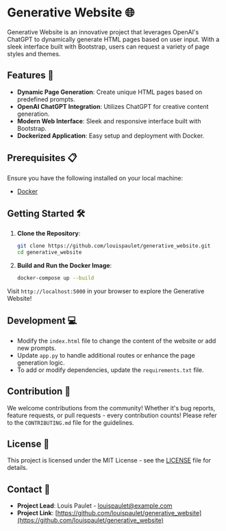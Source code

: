 # Generative Website 🌐

Generative Website is an innovative project that leverages OpenAI's ChatGPT to dynamically generate HTML pages based on user input. With a sleek interface built with Bootstrap, users can request a variety of page styles and themes.

## Features 🚀

- **Dynamic Page Generation**: Create unique HTML pages based on predefined prompts.
- **OpenAI ChatGPT Integration**: Utilizes ChatGPT for creative content generation.
- **Modern Web Interface**: Sleek and responsive interface built with Bootstrap.
- **Dockerized Application**: Easy setup and deployment with Docker.

## Prerequisites 📋

Ensure you have the following installed on your local machine:

- [Docker](https://www.docker.com/get-started)

## Getting Started 🛠

1. **Clone the Repository**:
    ```bash
    git clone https://github.com/louispaulet/generative_website.git
    cd generative_website
    ```

2. **Build and Run the Docker Image**:
    ```bash
    docker-compose up --build
    ```

Visit `http://localhost:5000` in your browser to explore the Generative Website!

## Development 💻

- Modify the `index.html` file to change the content of the website or add new prompts.
- Update `app.py` to handle additional routes or enhance the page generation logic.
- To add or modify dependencies, update the `requirements.txt` file.

## Contribution 🤝

We welcome contributions from the community! Whether it's bug reports, feature requests, or pull requests - every contribution counts! Please refer to the `CONTRIBUTING.md` file for the guidelines.

## License 📄

This project is licensed under the MIT License - see the [LICENSE](LICENSE) file for details.

## Contact 📧

- **Project Lead**: Louis Paulet - [louispaulet@example.com](mailto:louispaulet13@gmail.com)
- **Project Link**: [https://github.com/louispaulet/generative_website](https://github.com/louispaulet/generative_website)
